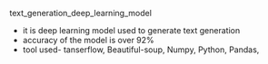  text_generation_deep_learning_model
 * it is deep learning model used to generate text generation
 * accuracy of the model is over 92%
 * tool used- tanserflow, Beautiful-soup, Numpy, Python, Pandas, 

